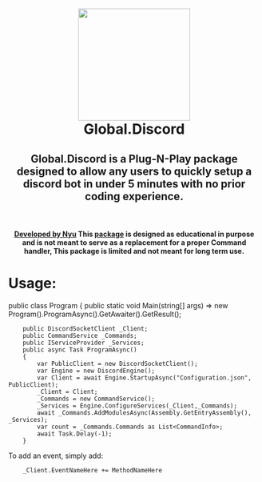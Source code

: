<h1 align="center">
  <img src="https://media.discordapp.net/attachments/713367706736525332/867802837182054410/unknown.png" width="224px"/><br/>
  Global.Discord
</h1>


<div align="center">
<h2> Global.Discord is a Plug-N-Play package designed to allow any users to quickly setup a discord bot in under 5 minutes with no prior coding experience.</h2>
&nbsp;  
&nbsp;
&nbsp;
<h4>
  <a href="https://github.com/michaelukz">Developed by Nyu</a> This <a href="https://www.nuget.org/packages/Global.Discord">package</a> is designed as educational in purpose and is not meant to serve as a replacement for a proper Command handler, This package is limited and not meant for long term use.
  </h4>
</div>
<div></div>
<div></div>
<div></div>
<div></div>
<div class ="Usage">
<h1>Usage:</h1>
public class Program
    {
        public static void Main(string[] args)
            => new Program().ProgramAsync().GetAwaiter().GetResult();

        public DiscordSocketClient _Client;
        public CommandService _Commands;
        public IServiceProvider _Services;
        public async Task ProgramAsync()
        {
            var PublicClient = new DiscordSocketClient();
            var Engine = new DiscordEngine();
            var Client = await Engine.StartupAsync("Configuration.json", PublicClient);
            _Client = Client;
            _Commands = new CommandService();
            _Services = Engine.ConfigureServices(_Client,_Commands);
            await _Commands.AddModulesAsync(Assembly.GetEntryAssembly(), _Services);
            var count = _Commands.Commands as List<CommandInfo>;
            await Task.Delay(-1);
        }
</div>
	<div class="Usage-Adding-an-Event">
	To add an event, simply add:
		
		_Client.EventNameHere += MethodNameHere
</div>
